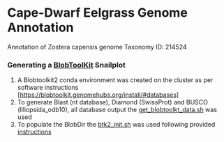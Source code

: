 # Cape-Dwarf Eelgrass Genome Annotation
Annotation of Zostera capensis genome
Taxonomy ID: 214524

### Generating a [BlobToolKit](https://blobtoolkit.genomehubs.org/) Snailplot

1. A Blobtoolkit2 conda environment was created on the cluster as per software instructions [https://blobtoolkit.genomehubs.org/install/#databases]
1. To generate Blast (nt database), Diamond (SwissProt) and BUSCO (liliopsida_odb10), all database output the [get_blobtoolkt_data.sh](scripts/get_blobtoolkt_data.sh) was used
3. To populate the BlobDir the [btk2_init.sh](scripts/btk2_init.sh) was used following provided [instructions](https://blobtoolkit.genomehubs.org/blobtools2/blobtools2-tutorials/creating-a-dataset/)


 



